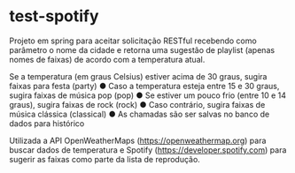 # test-spotify

Projeto em spring para aceitar solicitação RESTful recebendo como
parâmetro o nome da cidade e retorna uma sugestão de playlist
(apenas nomes de faixas) de acordo com a temperatura atual.

Se a temperatura (em graus Celsius) estiver acima de 30 graus, sugira faixas para
festa (party)
● Caso a temperatura esteja entre 15 e 30 graus, sugira faixas de música pop (pop)
● Se estiver um pouco frio (entre 10 e 14 graus), sugira faixas de rock (rock)
● Caso contrário, sugira faixas de música clássica (classical)
● As chamadas são ser salvas no banco de dados para histórico

Utilizada a API OpenWeatherMaps (https://openweathermap.org) para
buscar dados de temperatura e Spotify (https://developer.spotify.com) para sugerir
as faixas como parte da lista de reprodução.

